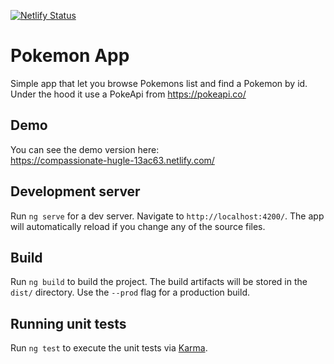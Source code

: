[![Netlify Status](https://api.netlify.com/api/v1/badges/9dba7656-e53d-46c9-9285-ba5d60f123ad/deploy-status)](https://app.netlify.com/sites/compassionate-hugle-13ac63/deploys)

# Pokemon App
Simple app that let you browse Pokemons list and find a Pokemon by id. Under the hood it use a PokeApi from https://pokeapi.co/

## Demo
You can see the demo version here:  
https://compassionate-hugle-13ac63.netlify.com/

## Development server

Run `ng serve` for a dev server. Navigate to `http://localhost:4200/`. The app will automatically reload if you change any of the source files.

## Build

Run `ng build` to build the project. The build artifacts will be stored in the `dist/` directory. Use the `--prod` flag for a production build.

## Running unit tests

Run `ng test` to execute the unit tests via [Karma](https://karma-runner.github.io).
